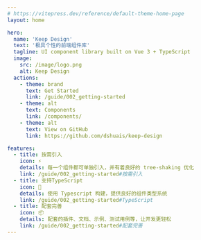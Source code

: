 ```yaml
---
# https://vitepress.dev/reference/default-theme-home-page
layout: home

hero:
  name: 'Keep Design'
  text: '极具个性的前端组件库'
  tagline: UI component library built on Vue 3 + TypeScript
  image:
    src: /image/logo.png
    alt: Keep Design
  actions:
    - theme: brand
      text: Get Started
      link: /guide/002_getting-started
    - theme: alt
      text: Components
      link: /components/
    - theme: alt
      text: View on GitHub
      link: https://github.com/dshuais/keep-design

features:
  - title: 按需引入
    icon: ⚡
    details: 每一个组件都可单独引入，并有着良好的 tree-shaking 优化
    link: /guide/002_getting-started#按需引入
  - title: 支持TypeScript
    icon: 🖖
    details: 使用 Typescript 构建，提供良好的组件类型系统
    link: /guide/002_getting-started#TypeScript
  - title: 配套完善
    icon: 📦
    details: 配套的插件、文档、示例、测试用例等，让开发更轻松
    link: /guide/002_getting-started#配套完善
---
```

